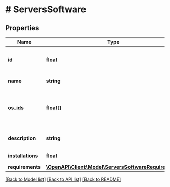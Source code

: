 # # ServersSoftware

## Properties

Name | Type | Description | Notes
------------ | ------------- | ------------- | -------------
**id** | **float** | Уникальный идентификатор ПО из маркетплейса. | [optional]
**name** | **string** | Имя ПО из маркетплейса. | [optional]
**os_ids** | **float[]** | Список id операционных систем, на которых доступна установка ПО. | [optional]
**description** | **string** | Описание ПО из маркетплейса. | [optional]
**installations** | **float** | Количество установок ПО. | [optional]
**requirements** | [**\OpenAPI\Client\Model\ServersSoftwareRequirements**](ServersSoftwareRequirements.md) |  | [optional]

[[Back to Model list]](../../README.md#models) [[Back to API list]](../../README.md#endpoints) [[Back to README]](../../README.md)
